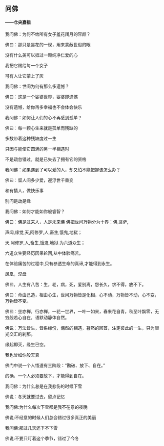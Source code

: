 ## 问佛

#### ——仓央嘉措

我问佛：为何不给所有女子羞花闭月的容颜？

佛曰：那只是昙花的一现，用来蒙蔽世俗的眼

没有什么美可以抵过一颗纯净仁爱的心

我把它赐给每一个女子

可有人让它蒙上了灰

我问佛：世间为何有那么多遗憾？

佛曰：这是一个娑婆世界，娑婆即遗憾

没有遗憾，给你再多幸福也不会体会快乐

我问佛：如何让人们的心不再感到孤单？

佛曰：每一颗心生来就是孤单而残缺的

多数带着这种残缺度过一生

只因与能使它圆满的另一半相遇时

不是疏忽错过，就是已失去了拥有它的资格

我问佛：如果遇到了可以爱的人，却又怕不能把握该怎么办？

佛曰：留人间多少爱，迎浮世千重变

和有情人，做快乐事

别问是劫是缘

我问佛：如何才能如你般睿智？

佛曰：佛是过来人，人是未来佛 佛把世间万物分为十界：佛,菩萨,

声闻,缘觉,天,阿修罗,人,畜生,饿鬼,地狱；

天,阿修罗,人,畜生,饿鬼,地狱.为六道众生；

六道众生要经历因果轮回,从中体验痛苦。

在体验痛苦的过程中,只有参透生命的真谛,才能得到永生。

凤凰，涅盘

佛曰，人生有八苦：生，老，病，死，爱别离，怨长久，求不得，放不下。

佛曰：命由己造，相由心生，世间万物皆是化相，心不动，万物皆不动，心不变，万物皆不变。

佛曰：坐亦禅，行亦禅，一花一世界，一叶一如来，春来花自青，秋至叶飘零，无穷般若心自在，语默动静体自然。

佛说：万法皆生，皆系缘份，偶然的相遇，暮然的回首，注定彼此的一生，只为眼光交汇的刹那。

缘起即灭，缘生已空。

我也曾如你般天真

佛门中说一个人悟道有三阶段：“勘破、放下、自在。”

的确，一个人必须要放下，才能得到自在。

我问佛：为什么总是在我悲伤的时候下雪

佛说：冬天就要过去，留点记忆

我问佛:为什么每次下雪都是我不在意的夜晚  

佛说:不经意的时候人们总会错过很多真正的美丽

我问佛:那过几天还下不下雪

佛说:不要只盯着这个季节，错过了今冬